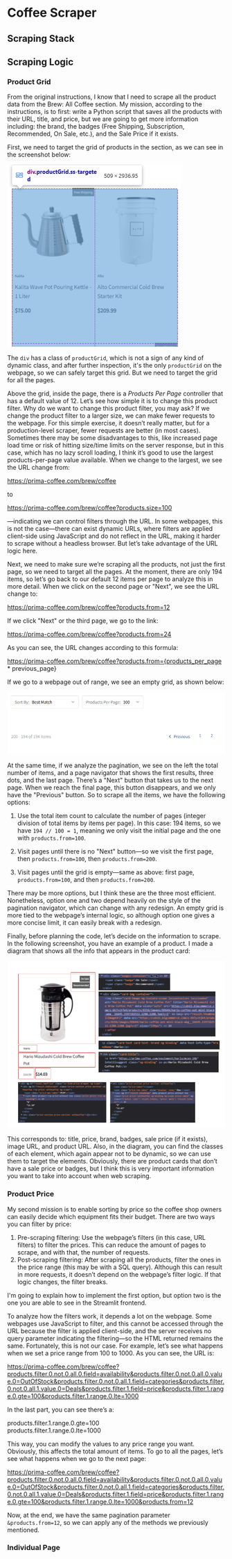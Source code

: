 # Coffee Scraper


## Scraping Stack



## Scraping Logic

### Product Grid

From the original instructions, I know that I need to scrape all the product data from the Brew: All Coffee section. My mission, according to the instructions, is to first: write a Python script that saves all the products with their URL, title, and price, but we are going to get more information including: the brand, the badges (Free Shipping, Subscription, Recommended, On Sale, etc.), and the Sale Price if it exists.

First, we need to target the grid of products in the section, as we can see in the screenshot below:

![Grid Screenshot](./assets/images/grid_screenshot.png)

The `div` has a class of `productGrid`, which is not a sign of any kind of dynamic class, and after further inspection, it's the only `productGrid` on the webpage, so we can safely target this grid. But we need to target the grid for all the pages.

Above the grid, inside the page, there is a *Products Per Page* controller that has a default value of 12. Let’s see how simple it is to change this product filter. Why do we want to change this product filter, you may ask? If we change the product filter to a larger size, we can make fewer requests to the webpage. For this simple exercise, it doesn’t really matter, but for a production-level scraper, fewer requests are better (in most cases). Sometimes there may be some disadvantages to this, like increased page load time or risk of hitting size/time limits on the server response, but in this case, which has no lazy scroll loading, I think it’s good to use the largest products-per-page value available. When we change to the largest, we see the URL change from:

https://prima-coffee.com/brew/coffee

to

https://prima-coffee.com/brew/coffee?products.size=100

—indicating we can control filters through the URL. In some webpages, this is not the case—there can exist dynamic URLs, where filters are applied client-side using JavaScript and do not reflect in the URL, making it harder to scrape without a headless browser. But let’s take advantage of the URL logic here.

Next, we need to make sure we’re scraping all the products, not just the first page, so we need to target all the pages. At the moment, there are only 194 items, so let’s go back to our default 12 items per page to analyze this in more detail. When we click on the second page or "Next", we see the URL change to:

https://prima-coffee.com/brew/coffee?products.from=12

If we click "Next" or the third page, we go to the link:

https://prima-coffee.com/brew/coffee?products.from=24

As you can see, the URL changes according to this formula:

https://prima-coffee.com/brew/coffee?products.from={products_per_page * previous_page}

If we go to a webpage out of range, we see an empty grid, as shown below:

![Empty Grid Screenshot](./assets/images/empty_grid_screenshot.png)

At the same time, if we analyze the pagination, we see on the left the total number of items, and a page navigator that shows the first results, three dots, and the last page. There’s a "Next" button that takes us to the next page. When we reach the final page, this button disappears, and we only have the "Previous" button. So to scrape all the items, we have the following options:

1. Use the total item count to calculate the number of pages (integer division of total items by items per page). In this case: 194 items, so we have `194 // 100 = 1`, meaning we only visit the initial page and the one with `products.from=100`.

2. Visit pages until there is no "Next" button—so we visit the first page, then `products.from=100`, then `products.from=200`.

3. Visit pages until the grid is empty—same as above: first page, `products.from=100`, and then `products.from=200`.

There may be more options, but I think these are the three most efficient. Nonetheless, option one and two depend heavily on the style of the pagination navigator, which can change with any redesign. An empty grid is more tied to the webpage’s internal logic, so although option one gives a more concise limit, it can easily break with a redesign.

Finally, before planning the code, let’s decide on the information to scrape. In the following screenshot, you have an example of a product. I made a diagram that shows all the info that appears in the product card:

![Product Diagram](./assets/images/product_diagram.png)

This corresponds to: title, price, brand, badges, sale price (if it exists), image URL, and product URL. Also, in the diagram, you can find the classes of each element, which again appear not to be dynamic, so we can use them to target the elements. Obviously, there are product cards that don’t have a sale price or badges, but I think this is very important information you want to take into account when web scraping.

### Product Price

My second mission is to enable sorting by price so the coffee shop owners can easily decide which equipment fits their budget. There are two ways you can filter by price:

1. Pre-scraping filtering: Use the webpage’s filters (in this case, URL filters) to filter the prices. This can reduce the amount of pages to scrape, and with that, the number of requests.
2. Post-scraping filtering: After scraping all the products, filter the ones in the price range (this may be with a SQL query). Although this can result in more requests, it doesn’t depend on the webpage’s filter logic. If that logic changes, the filter breaks.

I'm going to explain how to implement the first option, but option two is the one you are able to see in the Streamlit frontend.

To analyze how the filters work, it depends a lot on the webpage. Some webpages use JavaScript to filter, and this cannot be accessed through the URL because the filter is applied client-side, and the server receives no query parameter indicating the filtering—so the HTML returned remains the same. Fortunately, this is not our case. For example, let’s see what happens when we set a price range from 100 to 1000. As you can see, the URL is:

https://prima-coffee.com/brew/coffee?products.filter.0.not.0.all.0.field=availability&products.filter.0.not.0.all.0.value.0=OutOfStock&products.filter.0.not.0.all.1.field=categories&products.filter.0.not.0.all.1.value.0=Deals&products.filter.1.field=price&products.filter.1.range.0.gte=100&products.filter.1.range.0.lte=1000

In the last part, you can see there’s a:

products.filter.1.range.0.gte=100  
products.filter.1.range.0.lte=1000

This way, you can modify the values to any price range you want. Obviously, this affects the total amount of items. To go to all the pages, let’s see what happens when we go to the next page:

https://prima-coffee.com/brew/coffee?products.filter.0.not.0.all.0.field=availability&products.filter.0.not.0.all.0.value.0=OutOfStock&products.filter.0.not.0.all.1.field=categories&products.filter.0.not.0.all.1.value.0=Deals&products.filter.1.field=price&products.filter.1.range.0.gte=100&products.filter.1.range.0.lte=1000&products.from=12

Now, at the end, we have the same pagination parameter `&products.from=12`, so we can apply any of the methods we previously mentioned.

### Individual Page







